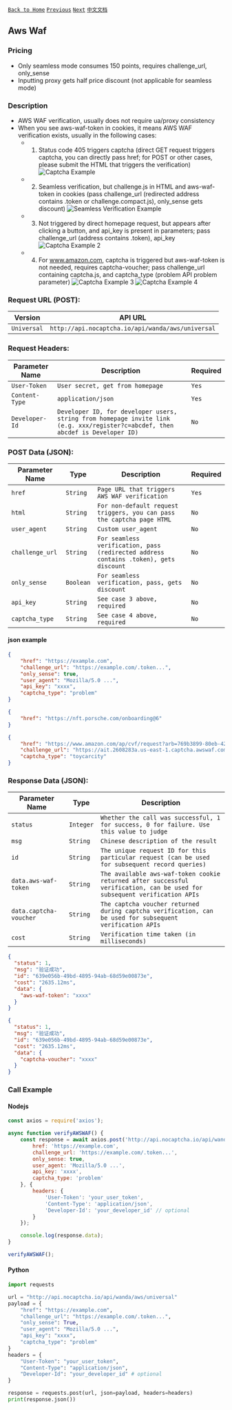 [`Back to Home`](en.md)    [`Previous`](cloudflare.md)    [`Next`](perimeterx.md)    [`中文文档`](../zh-CN/aws.md)

## Aws Waf

### Pricing
* Only seamless mode consumes 150 points, requires challenge_url, only_sense
* Inputting proxy gets half price discount (not applicable for seamless mode)

### Description
* AWS WAF verification, usually does not require ua/proxy consistency
* When you see aws-waf-token in cookies, it means AWS WAF verification exists, usually in the following cases:
    * 1. Status code 405 triggers captcha (direct GET request triggers captcha, you can directly pass href; for POST or other cases, please submit the HTML that triggers the verification)
    ![Captcha Example](/images/aws/img.png)
    * 2. Seamless verification, but challenge.js in HTML and aws-waf-token in cookies (pass challenge_url (redirected address contains .token or challenge.compact.js), only_sense gets discount)
    ![Seamless Verification Example](/images/aws/img2.png)
    * 3. Not triggered by direct homepage request, but appears after clicking a button, and api_key is present in parameters; pass challenge_url (address contains .token), api_key
    ![Captcha Example 2](/images/aws/img3.png)
    * 4. For www.amazon.com, captcha is triggered but aws-waf-token is not needed, requires captcha-voucher; pass challenge_url containing captcha.js, and captcha_type (problem API problem parameter)
    ![Captcha Example 3](/images/aws/img4.png)
    ![Captcha Example 4](/images/aws/img5.png)

### Request URL (POST):

| Version               | API URL                                                    |
|------------------|---------------------------------------------------------|
| `Universal` | `http://api.nocaptcha.io/api/wanda/aws/universal` |

### Request Headers:

| Parameter Name            | Description                 | Required  |
|----------------|--------------------|-----|
| `User-Token`   | `User secret, get from homepage`       | `Yes` |
| `Content-Type` | `application/json` | `Yes` |
| `Developer-Id` | `Developer ID, for developer users, string from homepage invite link (e.g. xxx/register?c=abcdef, then abcdef is Developer ID)`           | `No` |

### POST Data (JSON):

| Parameter Name          | Type        | Description                                                                                                                                                             | Required  |
|--------------|-----------|-----------------------------|-----|
| `href`       | `String`  | `Page URL that triggers AWS WAF verification`    | `Yes` |
| `html`     | `String` | `For non-default request triggers, you can pass the captcha page HTML`       | `No` |
| `user_agent` | `String`  | `Custom user_agent`       | `No` |
| `challenge_url` | `String`  | `For seamless verification, pass (redirected address contains .token), gets discount`       | `No` |
| `only_sense` | `Boolean`  | `For seamless verification, pass, gets discount`       | `No` |
| `api_key` | `String`  | `See case 3 above, required`       | `No` |
| `captcha_type` | `String`  | `See case 4 above, required`       | `No` |

#### json example

```json
{
    "href": "https://example.com",
    "challenge_url": "https://example.com/.token...",
    "only_sense": true,
    "user_agent": "Mozilla/5.0 ...",
    "api_key": "xxxx",
    "captcha_type": "problem"
}
```

```json
{
    "href": "https://nft.porsche.com/onboarding@6"
}
```

```json
{
    "href": "https://www.amazon.com/ap/cvf/request?arb=769b3899-80eb-4224-b47b-8af60b009d37&language=zh",
    "challenge_url": "https://ait.2608283a.us-east-1.captcha.awswaf.com/ait/ait/ait/captcha.js",
    "captcha_type": "toycarcity"
}
```

### Response Data (JSON):

| Parameter Name            | Type        | Description                            |
|----------------|-----------|-------------------------------|
| `status`       | `Integer` | `Whether the call was successful, 1 for success, 0 for failure. Use this value to judge` |
| `msg`          | `String`  | `Chinese description of the result`                    |
| `id`           | `String`  | `The unique request ID for this particular request (can be used for subsequent record queries)`      |
| `data.aws-waf-token`   | `String`  | `The available aws-waf-token cookie returned after successful verification, can be used for subsequent verification APIs`    |
| `data.captcha-voucher` | `String`  | `The captcha voucher returned during captcha verification, can be used for subsequent verification APIs`    |
| `cost`         | `String`  | `Verification time taken (in milliseconds)`                    |

```json
{
  "status": 1,
  "msg": "验证成功",
  "id": "639e056b-49bd-4895-94ab-68d59e00873e",
  "cost": "2635.12ms",
  "data": {
    "aws-waf-token": "xxxx"
  }
}
```

```json
{
  "status": 1,
  "msg": "验证成功",
  "id": "639e056b-49bd-4895-94ab-68d59e00873e",
  "cost": "2635.12ms",
  "data": {
    "captcha-voucher": "xxxx"
  }
}
```

### Call Example

#### Nodejs

```javascript
const axios = require('axios');

async function verifyAWSWAF() {
    const response = await axios.post('http://api.nocaptcha.io/api/wanda/aws/universal', {
        href: 'https://example.com',
        challenge_url: 'https://example.com/.token...',
        only_sense: true,
        user_agent: 'Mozilla/5.0 ...',
        api_key: 'xxxx',
        captcha_type: 'problem'
    }, {
        headers: {
            'User-Token': 'your_user_token',
            'Content-Type': 'application/json',
            'Developer-Id': 'your_developer_id' // optional
        }
    });

    console.log(response.data);
}

verifyAWSWAF();
```

#### Python

```python
import requests

url = "http://api.nocaptcha.io/api/wanda/aws/universal"
payload = {
    "href": "https://example.com",
    "challenge_url": "https://example.com/.token...",
    "only_sense": True,
    "user_agent": "Mozilla/5.0 ...",
    "api_key": "xxxx",
    "captcha_type": "problem"
}
headers = {
    "User-Token": "your_user_token",
    "Content-Type": "application/json",
    "Developer-Id": "your_developer_id" # optional
}

response = requests.post(url, json=payload, headers=headers)
print(response.json())
```
